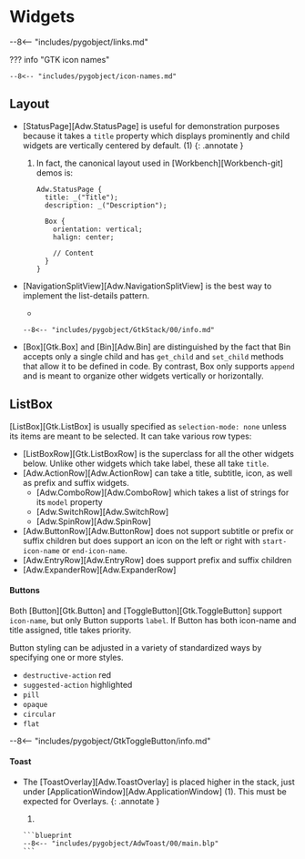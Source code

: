 # Widgets

--8<-- "includes/pygobject/links.md"

??? info "GTK icon names"

    --8<-- "includes/pygobject/icon-names.md"

## Layout

-   [StatusPage][Adw.StatusPage] is useful for demonstration purposes because it takes a `title` property which displays prominently and child widgets are vertically centered by default. (1)
    {: .annotate }

    1.  In fact, the canonical layout used in [Workbench][Workbench-git] demos is:

        ```blueprint hl_lines="9"
        Adw.StatusPage {
          title: _("Title");
          description: _("Description");

          Box {
            orientation: vertical;
            halign: center;

            // Content
          }
        }
        ```

-   [NavigationSplitView][Adw.NavigationSplitView] is the best way to implement the list-details pattern.

    -   

        --8<-- "includes/pygobject/GtkStack/00/info.md"

-   [Box][Gtk.Box] and [Bin][Adw.Bin] are distinguished by the fact that Bin accepts only a single child and has `get_child` and `set_child` methods that allow it to be defined in code.
    By contrast, Box only supports `append` and is meant to organize other widgets vertically or horizontally.

## ListBox

[ListBox][Gtk.ListBox] is usually specified as `selection-mode: none` unless its items are meant to be selected.
It can take various row types:

-   [ListBoxRow][Gtk.ListBoxRow] is the superclass for all the other widgets below. Unlike other widgets which take label, these all take `title`.
-   [Adw.ActionRow][Adw.ActionRow] can take a title, subtitle, icon, as well as prefix and suffix widgets.
    -   [Adw.ComboRow][Adw.ComboRow] which takes a list of strings for its `model` property
    -   [Adw.SwitchRow][Adw.SwitchRow]
    -   [Adw.SpinRow][Adw.SpinRow]
-   [Adw.ButtonRow][Adw.ButtonRow] does not support subtitle or prefix or suffix children but does support an icon on the left or right with `start-icon-name` or `end-icon-name`.
-   [Adw.EntryRow][Adw.EntryRow] does support prefix and suffix children
-   [Adw.ExpanderRow][Adw.ExpanderRow]


#### Buttons

Both [Button][Gtk.Button] and [ToggleButton][Gtk.ToggleButton] support `icon-name`, but only Button supports `label`.
If Button has both icon-name and title assigned, title takes priority.


Button styling can be adjusted in a variety of standardized ways by specifying one or more styles.

-   `destructive-action` red
-   `suggested-action` highlighted
-   `pill`
-   `opaque`
-   `circular`
-   `flat`


--8<-- "includes/pygobject/GtkToggleButton/info.md"


#### Toast

-   The [ToastOverlay][Adw.ToastOverlay] is placed higher in the stack, just under [ApplicationWindow][Adw.ApplicationWindow] (1). 
    This must be expected for Overlays.
    {: .annotate }

    1.  

        ```blueprint
        --8<-- "includes/pygobject/AdwToast/00/main.blp"
        ```


